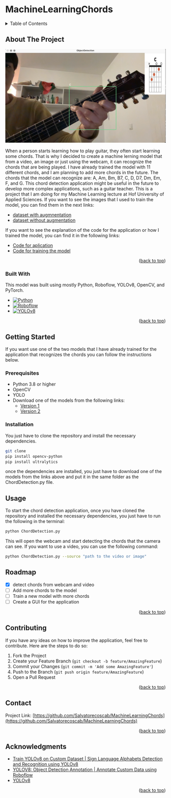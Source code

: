# MachineLearningChords

<a name="readme-top"></a>




<!-- TABLE OF CONTENTS -->
<details>
  <summary>Table of Contents</summary>
  <ol>
    <li>
      <a href="#about-the-project">About The Project</a>
      <ul>
        <li><a href="#built-with">Built With</a></li>
      </ul>
    </li>
    <li>
      <a href="#getting-started">Getting Started</a>
      <ul>
        <li><a href="#prerequisites">Prerequisites</a></li>
        <li><a href="#installation">Installation</a></li>
      </ul>
    </li>
    <li><a href="#usage">Usage</a></li>
    <li><a href="#roadmap">Roadmap</a></li>
    <li><a href="#contributing">Contributing</a></li>
    <li><a href="#contact">Contact</a></li>
    <li><a href="#acknowledgments">Acknowledgments</a></li>
  </ol>
</details>



<!-- ABOUT THE PROJECT -->
## About The Project

[![Product Name Screen Shot][product-screenshot]](https://example.com)

When a person starts learning how to play guitar, they often start learning some chords. That is why I decided to create a machine lerning model that from a video, an image or just using the webcam, it can recognize the chords that are being played. 
I have already trained the model with 11 different chords, and I am planning to add more chords in the future. The chords that the model can recognize are: A, Am, Bm, B7, C, D, D7, Dm, Em, F, and G.
This chord detection application might be useful in the future to develop more complex applications, such as a guitar teacher.
This is a project that I am doing for my Machine Learning lecture at Hof University of Applied Sciences.
If you want to see the images that I used to train the model, you can find them in the next links:
* [dataset with augmnentation](https://app.roboflow.com/school-sps5k/chorddetection2.2/1)
* [dataset without augmentation](https://drive.google.com/drive/folders/1bDZHMe4fbbrXj0HvlKFn1YTyW3PKdSHg?usp=drive_link)

If you want to see the explanation of the code for the application or how I trained the model, you can find it in the following links:
* [Code for aplication](CODE.md)
* [Code for training the model](TRAIN.md)


<p align="right">(<a href="#readme-top">back to top</a>)</p>



### Built With

This model was built using mostly Python, Roboflow, YOLOv8, OpenCV, and PyTorch. 

* [![Python][Python.org]][Python-url]
* [![Roboflow][Roboflow.com]][Roboflow-url]
* [![YOLOv8][YOLOv8.com]][YOLOv8-url]


<p align="right">(<a href="#readme-top">back to top</a>)</p>



<!-- GETTING STARTED -->
## Getting Started

If you want use one of the two models that I have already trained for the application that recognizes the chords you can follow the instructions below.

<!-- add link -->
### Prerequisites
* Python 3.8 or higher
* OpenCV
* YOLO
* Download one of the models from the following links:
    * [Version 1](https://drive.google.com/file/d/1UH5IGShcNTGRWJmEr_HkUWbeh4Hg4eXh/view?usp=drive_link)
    * [Version 2](https://drive.google.com/file/d/1dkf01HCFlMJX_NJqrYd8zBbyCNi5ZZN8/view?usp=drive_link)


### Installation

You just have to clone the repository and install the necessary dependencies. 
```sh
git clone
pip install opencv-python
pip install ultralytics
```
once the dependencies are installed, you just have to download one of the models from the links above and put it in the same folder as the ChordDetection.py file.

<!-- USAGE EXAMPLES -->
## Usage

To start the chord detection application, once you have cloned the repository and installed the necessary dependencies, you just have to run the following in the terminal:
```sh
python ChordDetection.py
```
This will open the webcam and start detecting the chords that the camera can see. If you want to use a video, you can use the following command:
```sh
python ChordDetection.py --source "path to the video or image"
```




<!-- ROADMAP -->
## Roadmap

- [x] detect chords from webcam and video
- [ ] Add more chords to the model
- [ ] Train a new model with more chords
- [ ] Create a GUI for the application

<p align="right">(<a href="#readme-top">back to top</a>)</p>



<!-- CONTRIBUTING -->
## Contributing
If you have any ideas on how to improve the application, feel free to contribute. Here are the steps to do so:
1. Fork the Project
2. Create your Feature Branch (`git checkout -b feature/AmazingFeature`)
3. Commit your Changes (`git commit -m 'Add some AmazingFeature'`)
4. Push to the Branch (`git push origin feature/AmazingFeature`)
5. Open a Pull Request

<p align="right">(<a href="#readme-top">back to top</a>)</p>






<!-- CONTACT -->
## Contact

Project Link: [https://github.com/Salvatorecoscab/MachineLearningChords](https://github.com/Salvatorecoscab/MachineLearningChords)

<p align="right">(<a href="#readme-top">back to top</a>)</p>



<!-- ACKNOWLEDGMENTS -->
## Acknowledgments


* [Train YOLOv8 on Custom Dataset | Sign Language Alphabets Detection and Recognition using YOLOv8](https://www.youtube.com/watch?v=-UoSr9Z_Bg0&ab_channel=MuhammadMoin)
* [YOLOV8: Object Detection Annotation | Annotate Custom Data using Roboflow](https://www.youtube.com/watch?v=qn96xC3LV2Y&ab_channel=ArtificiallyIntelligent)
* [YOLOv8](https://github.com/ultralytics/ultralytics?tab=readme-ov-file)


<p align="right">(<a href="#readme-top">back to top</a>)</p>



<!-- MARKDOWN LINKS & IMAGES -->
[product-screenshot]: ProjectImages/ImageTest.png
[Python.org]: https://img.shields.io/badge/Python-3776AB?style=for-the-badge&logo=python&logoColor=white
[Python-url]: https://www.python.org/
[Roboflow.com]: https://img.shields.io/badge/Roboflow-4A4A55?style=for-the-badge&logo=roboflow&logoColor=FF3E00
[Roboflow-url]: https://roboflow.com/
[YOLOv8.com]: https://img.shields.io/badge/YOLOv8-4A4A55?style=for-the-badge&logo=yolov8&logoColor=FF3E00
<!-- ultralytics -->
[YOLOv8-url]: https://github.com/ultralytics/ultralytics?tab=readme-ov-file
